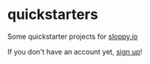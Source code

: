 # quickstarters
Some quickstarter projects for [sloppy.io](http://sloppy.io)

If you don't have an account yet, [sign up](http://sloppy.io)!
